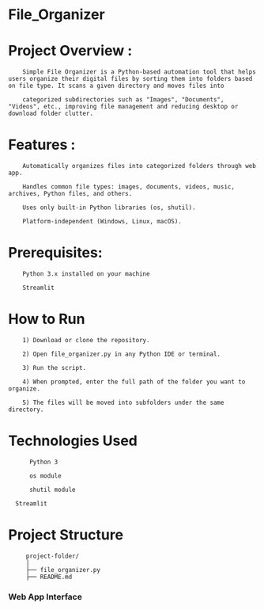 # File_Organizer 
        


# Project Overview : 

        Simple File Organizer is a Python-based automation tool that helps users organize their digital files by sorting them into folders based on file type. It scans a given directory and moves files into 
		
        categorized subdirectories such as "Images", "Documents", "Videos", etc., improving file management and reducing desktop or download folder clutter.
#  Features :
        Automatically organizes files into categorized folders through web app.

        Handles common file types: images, documents, videos, music, archives, Python files, and others.

        Uses only built-in Python libraries (os, shutil).

        Platform-independent (Windows, Linux, macOS).
# Prerequisites:

        Python 3.x installed on your machine
		
        Streamlit 
# How to Run
        1) Download or clone the repository.

        2) Open file_organizer.py in any Python IDE or terminal.

        3) Run the script.

        4) When prompted, enter the full path of the folder you want to organize.

        5) The files will be moved into subfolders under the same directory.
# Technologies Used
          Python 3

          os module

          shutil module
	  
	  Streamlit

# Project Structure
         project-folder/
         │
         ├── file_organizer.py
         ├── README.md
	 
### Web App Interface

       
